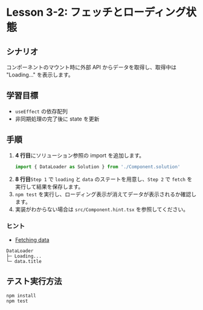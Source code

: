 # Lesson 3-2: フェッチとローディング状態

## シナリオ
コンポーネントのマウント時に外部 API からデータを取得し、取得中は "Loading..." を表示します。

## 学習目標
- `useEffect` の依存配列
- 非同期処理の完了後に state を更新

## 手順
1. **4 行目**にソリューション参照の import を追加します。
   ```ts
   import { DataLoader as Solution } from './Component.solution'
   ```
2. **8 行目**`Step 1` で `loading` と `data` のステートを用意し、`Step 2` で `fetch` を実行して結果を保存します。
3. `npm test` を実行し、ローディング表示が消えてデータが表示されるか確認します。
4. 実装がわからない場合は `src/Component.hint.tsx` を参照してください。

### ヒント
- [Fetching data](https://react.dev/learn/synchronizing-with-effects)

```
DataLoader
├─ Loading...
└─ data.title
```

## テスト実行方法
```bash
npm install
npm test
```

